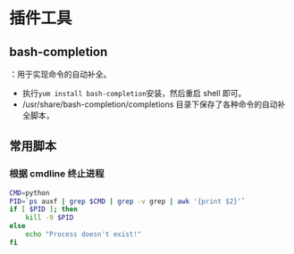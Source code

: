 # 插件工具

## bash-completion

：用于实现命令的自动补全。
- 执行`yum install bash-completion`安装，然后重启 shell 即可。
- /usr/share/bash-completion/completions 目录下保存了各种命令的自动补全脚本，

## 常用脚本

### 根据 cmdline 终止进程

```sh
CMD=python
PID=`ps auxf | grep $CMD | grep -v grep | awk '{print $2}'`
if [ $PID ]; then
    kill -9 $PID
else
    echo "Process doesn't exist!"
fi
```
